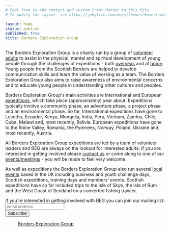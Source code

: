 ```yaml
---
# Feel free to add content and custom Front Matter to this file.
# To modify the layout, see https://jekyllrb.com/docs/themes/#overriding-theme-defaults

layout: home
status: publish
published: true
title: Borders Exploration Group
---
```

<p>The Borders Exploration Group is a charity run by a group of <a href="/become-a-member/">volunteer adults</a> to assist in the physical, mental and spiritual development of young people through the challenges of expeditions - both <a href="/expeditions/">overseas</a> and at <a href="/local-events/">home</a>. Young people from the Scottish Borders are helped to develop communication skills and learn the value of working as a team. The Borders Exploration Group also aims to raise awareness of environmental concerns and to educate young people in understanding other cultures and peoples.</p>
<p>Borders Exploration Group's main activities are International and European <a href="/expeditions/">expeditions</a>, which take place (approximately) year about. Expeditions typically involve a community phase, an adventure phase, a project phase and an environmental phase. So far, International expeditions have gone to Lesotho, Ecuador, Kenya, Mongolia, India, Peru, Vietnam, Zambia, Chile, Cuba, Malawi and, most recently, Bolivia. European expeditions have gone to the Rhine Valley, Romania, the Pyrenees, Norway, Poland, Ukraine and, most recently, Austria.</p>
<p>All Borders Exploration Group expeditions are led by a team of volunteer leaders and BEG are always on the lookout for interested adults; if you are interested in getting involved please <a href="/contact/">contact us</a> or come along to one of our <a href="/calendar/">events/meetings</a> - you will be made to feel very welcome.</p>
<p>As well as expeditions the Borders Exploration Group also run several <a href="/local-events/">local events</a> based in the UK including business and youth challenge days, Scottish expeditions, training days and members' events. Scottish expeditions have so far included trips to the Isle of Skye, the Isle of Rum and the West Coast of Scotland on a converted fishing trawler.</p>

<!-- Begin MailChimp Signup Form -->
<div id="mc_embed_signup">
<form action="https://borders-exploration-group.us14.list-manage.com/subscribe/post?u=e944a595b5b977dbcae2cf7f3&amp;id=e2d26a2a95" method="post" id="mc-embedded-subscribe-form" name="mc-embedded-subscribe-form" class="validate" target="_blank" novalidate>
    <div id="mc_embed_signup_scroll">
	<label for="mce-EMAIL">If you're interested in getting involved with BEG you can join our mailing list:</label>
	<input type="email" value="" name="EMAIL" class="email" id="mce-EMAIL" placeholder="email address" required>
    <!-- real people should not fill this in and expect good things - do not remove this or risk form bot signups-->
    <div style="position: absolute; left: -5000px;" aria-hidden="true"><input type="text" name="b_e944a595b5b977dbcae2cf7f3_e2d26a2a95" tabindex="-1" value=""></div>
    <div class="clear"><input type="submit" value="Subscribe" name="subscribe" id="mc-embedded-subscribe" class="button"></div>
    </div>
</form>
</div>

<!--End mc_embed_signup-->


<div class="fb-page" data-href="https://www.facebook.com/BordersExplorationGroup/" data-tabs="timeline, events." data-width="500px" data-small-header="false" data-adapt-container-width="true" data-hide-cover="false" data-show-facepile="true"><blockquote cite="https://www.facebook.com/BordersExplorationGroup/" class="fb-xfbml-parse-ignore"><a href="https://www.facebook.com/BordersExplorationGroup/">Borders Exploration Group</a></blockquote></div>
